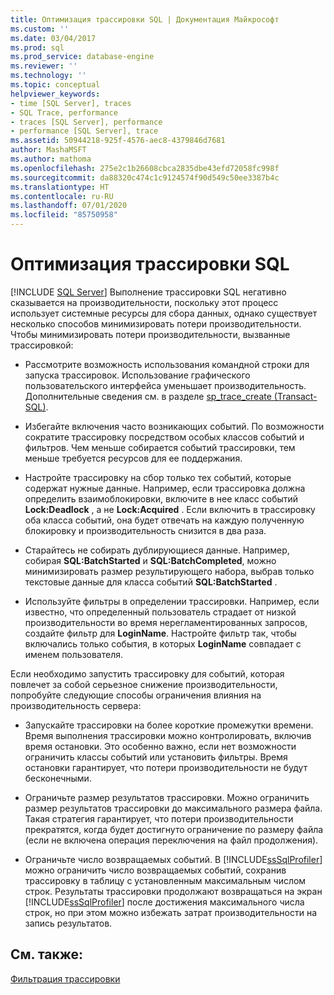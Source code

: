 ```yaml
---
title: Оптимизация трассировки SQL | Документация Майкрософт
ms.custom: ''
ms.date: 03/04/2017
ms.prod: sql
ms.prod_service: database-engine
ms.reviewer: ''
ms.technology: ''
ms.topic: conceptual
helpviewer_keywords:
- time [SQL Server], traces
- SQL Trace, performance
- traces [SQL Server], performance
- performance [SQL Server], trace
ms.assetid: 50944218-925f-4576-aec8-4379846d7681
author: MashaMSFT
ms.author: mathoma
ms.openlocfilehash: 275e2c1b26608cbca2835dbe43efd72058fc998f
ms.sourcegitcommit: da88320c474c1c9124574f90d549c50ee3387b4c
ms.translationtype: HT
ms.contentlocale: ru-RU
ms.lasthandoff: 07/01/2020
ms.locfileid: "85750958"
---
```

# <a name="optimize-sql-trace"></a>Оптимизация трассировки SQL
 [!INCLUDE [SQL Server](../../includes/applies-to-version/sqlserver.md)]
  Выполнение трассировки SQL негативно сказывается на производительности, поскольку этот процесс использует системные ресурсы для сбора данных, однако существует несколько способов минимизировать потери производительности. Чтобы минимизировать потери производительности, вызванные трассировкой:  
  
-   Рассмотрите возможность использования командной строки для запуска трассировок. Использование графического пользовательского интерфейса уменьшает производительность. Дополнительные сведения см. в разделе [sp_trace_create (Transact-SQL)](../../relational-databases/system-stored-procedures/sp-trace-create-transact-sql.md).  
  
-   Избегайте включения часто возникающих событий. По возможности сократите трассировку посредством особых классов событий и фильтров. Чем меньше собирается событий трассировки, тем меньше требуется ресурсов для ее поддержания.  
  
-   Настройте трассировку на сбор только тех событий, которые содержат нужные данные. Например, если трассировка должна определить взаимоблокировки, включите в нее класс событий **Lock:Deadlock** , а не **Lock:Acquired** . Если включить в трассировку оба класса событий, она будет отвечать на каждую полученную блокировку и производительность снизится в два раза.  
  
-   Старайтесь не собирать дублирующиеся данные. Например, собирая **SQL:BatchStarted** и **SQL:BatchCompleted**, можно минимизировать размер результирующего набора, выбрав только текстовые данные для класса событий **SQL:BatchStarted** .  
  
-   Используйте фильтры в определении трассировки. Например, если известно, что определенный пользователь страдает от низкой производительности во время нерегламентированных запросов, создайте фильтр для **LoginName**. Настройте фильтр так, чтобы включались только события, в которых **LoginName** совпадает с именем пользователя.  
  
 Если необходимо запустить трассировку для событий, которая повлечет за собой серьезное снижение производительности, попробуйте следующие способы ограничения влияния на производительность сервера:  
  
-   Запускайте трассировки на более короткие промежутки времени. Время выполнения трассировки можно контролировать, включив время остановки. Это особенно важно, если нет возможности ограничить классы событий или установить фильтры. Время остановки гарантирует, что потери производительности не будут бесконечными.  
  
-   Ограничьте размер результатов трассировки. Можно ограничить размер результатов трассировки до максимального размера файла. Такая стратегия гарантирует, что потери производительности прекратятся, когда будет достигнуто ограничение по размеру файла (если не включена операция переключения на файл продолжения).  
  
-   Ограничьте число возвращаемых событий. В [!INCLUDE[ssSqlProfiler](../../includes/sssqlprofiler-md.md)] можно ограничить число возвращаемых событий, сохранив трассировку в таблицу с установленным максимальным числом строк. Результаты трассировки продолжают возвращаться на экран [!INCLUDE[ssSqlProfiler](../../includes/sssqlprofiler-md.md)] после достижения максимального числа строк, но при этом можно избежать затрат производительности на запись результатов.  
  
## <a name="see-also"></a>См. также:  
 [Фильтрация трассировки](../../relational-databases/sql-trace/filter-a-trace.md)  
  
  
